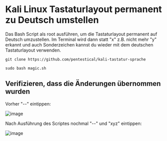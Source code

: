 # Kali Linux Tastaturlayout permanent zu Deutsch umstellen

Das Bash Script als root ausführen, um die Tastaturlayout permanent auf Deutsch umzustellen. Im Terminal wird dann statt "x" z.B. nicht mehr "y" erkannt und auch Sonderzeichen kannst du wieder mit dem deutschen Tastaturlayout verwenden.

```
git clone https://github.com/pentestical/kali-tastatur-sprache
``` 
``` 
sudo bash magic.sh
``` 

## Verifizieren, dass die Änderungen übernommen wurden

Vorher "--" eintippen:

![image](https://user-images.githubusercontent.com/57206134/162622829-4cd10c58-201c-4c7f-85dd-acc1cb9eaf07.png)

Nach Ausführung des Scriptes nochmal "--" und "xyz" eintippen:

![image](https://user-images.githubusercontent.com/57206134/162622697-a5319539-d05e-4802-a83b-8d52cf30a406.png)

